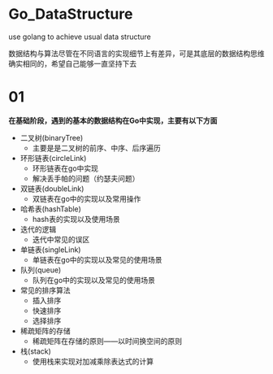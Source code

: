 # Go_DataStructure
use golang to achieve usual data structure

数据结构与算法尽管在不同语言的实现细节上有差异，可是其底层的数据结构思维确实相同的，希望自己能够一直坚持下去

# 01
__在基础阶段，遇到的基本的数据结构在Go中实现，主要有以下方面__

- 二叉树(binaryTree)
  - 主要是是二叉树的前序、中序、后序遍历
- 环形链表(circleLink)
  - 环形链表在go中实现
  - 解决丢手帕的问题（约瑟夫问题）
- 双链表(doubleLink)
  - 双链表在go中的实现以及常用操作
- 哈希表(hashTable)
  - hash表的实现以及使用场景
- 迭代的逻辑
  - 迭代中常见的误区
- 单链表(singleLink)
  - 单链表在go中的实现以及常见的使用场景
- 队列(queue)
  - 队列在go中的实现以及常见的使用场景
- 常见的排序算法
  - 插入排序
  - 快速排序
  - 选择排序
- 稀疏矩阵的存储
  - 稀疏矩阵在存储的原则——以时间换空间的原则
- 栈(stack)
  - 使用栈来实现对加减乘除表达式的计算